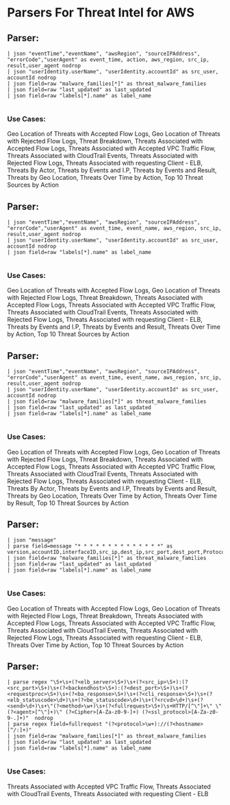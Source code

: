 # Parsers For Threat Intel for AWS

## Parser:
```
| json "eventTime","eventName", "awsRegion", "sourceIPAddress", "errorCode","userAgent" as event_time, action, aws_region, src_ip, result,user_agent nodrop
| json "userIdentity.userName", "userIdentity.accountId" as src_user, accountId nodrop 
| json field=raw "malware_families[*]" as threat_malware_families
| json field=raw "last_updated" as last_updated
| json field=raw "labels[*].name" as label_name 
 
```
### Use Cases:
Geo Location of Threats with Accepted Flow Logs, Geo Location of Threats with Rejected Flow Logs, Threat Breakdown, Threats Associated with Accepted Flow Logs, Threats Associated with Accepted VPC Traffic Flow, Threats Associated with CloudTrail Events, Threats Associated with Rejected Flow Logs, Threats Associated with requesting Client - ELB, Threats By Actor, Threats by Events and I.P, Threats by Events and Result, Threats by Geo Location, Threats Over Time by Action, Top 10 Threat Sources by Action



## Parser:
```
| json "eventTime","eventName", "awsRegion", "sourceIPAddress", "errorCode","userAgent" as event_time, event_name, aws_region, src_ip, result,user_agent nodrop
| json "userIdentity.userName", "userIdentity.accountId" as src_user, accountId nodrop 
| json field=raw "labels[*].name" as label_name 
 
```
### Use Cases:
Geo Location of Threats with Accepted Flow Logs, Geo Location of Threats with Rejected Flow Logs, Threat Breakdown, Threats Associated with Accepted Flow Logs, Threats Associated with Accepted VPC Traffic Flow, Threats Associated with CloudTrail Events, Threats Associated with Rejected Flow Logs, Threats Associated with requesting Client - ELB, Threats by Events and I.P, Threats by Events and Result, Threats Over Time by Action, Top 10 Threat Sources by Action



## Parser:
```
| json "eventTime","eventName", "awsRegion", "sourceIPAddress", "errorCode","userAgent" as event_time, event_name, aws_region, src_ip, result,user_agent nodrop
| json "userIdentity.userName", "userIdentity.accountId" as src_user, accountId nodrop 
| json field=raw "malware_families[*]" as threat_malware_families
| json field=raw "last_updated" as last_updated
| json field=raw "labels[*].name" as label_name 
 
```
### Use Cases:
Geo Location of Threats with Accepted Flow Logs, Geo Location of Threats with Rejected Flow Logs, Threat Breakdown, Threats Associated with Accepted Flow Logs, Threats Associated with Accepted VPC Traffic Flow, Threats Associated with CloudTrail Events, Threats Associated with Rejected Flow Logs, Threats Associated with requesting Client - ELB, Threats By Actor, Threats by Events and I.P, Threats by Events and Result, Threats by Geo Location, Threats Over Time by Action, Threats Over Time by Result, Top 10 Threat Sources by Action



## Parser:
```
| json "message"
| parse field=message "* * * * * * * * * * * * * *" as version,accountID,interfaceID,src_ip,dest_ip,src_port,dest_port,Protocol,Packets,bytes,StartSample,EndSample,Action,status
| json field=raw "malware_families[*]" as threat_malware_families
| json field=raw "last_updated" as last_updated
| json field=raw "labels[*].name" as label_name 
 
```
### Use Cases:
Geo Location of Threats with Accepted Flow Logs, Geo Location of Threats with Rejected Flow Logs, Threat Breakdown, Threats Associated with Accepted Flow Logs, Threats Associated with Accepted VPC Traffic Flow, Threats Associated with CloudTrail Events, Threats Associated with Rejected Flow Logs, Threats Associated with requesting Client - ELB, Threats Over Time by Action, Top 10 Threat Sources by Action



## Parser:
```
| parse regex "\S+\s+(?<elb_server>\S+)\s+(?<src_ip>\S+):(?<src_port>\S+)\s+(?<backendhost>\S+):(?<dest_port>\S+)\s+(?<requestproc>\S+)\s+(?<ba_response>\S+)\s+(?<cli_response>\S+)\s+(?<elb_statuscode>\d+)\s+(?<be_statuscode>\d+)\s+(?<rcvd>\d+)\s+(?<send>\d+)\s+\"(?<method>\w+)\s+(?<fullrequest>\S+)\s+HTTP/[^\"]+\" \"(?<agent>[^\"]+)\" (?<Cipher>[A-Za-z0-9-]+) (?<ssl_protocol>[A-Za-z0-9-.]+)"  nodrop
| parse regex field=fullrequest "(?<protocol>\w+)://(?<hostname>[^/:]+)" 
| json field=raw "malware_families[*]" as threat_malware_families
| json field=raw "last_updated" as last_updated
| json field=raw "labels[*].name" as label_name 
 
```
### Use Cases:
Threats Associated with Accepted VPC Traffic Flow, Threats Associated with CloudTrail Events, Threats Associated with requesting Client - ELB


